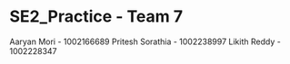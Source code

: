 # SE2_Practice - Team 7

Aaryan Mori - 1002166689
Pritesh Sorathia - 1002238997
Likith Reddy - 1002228347
